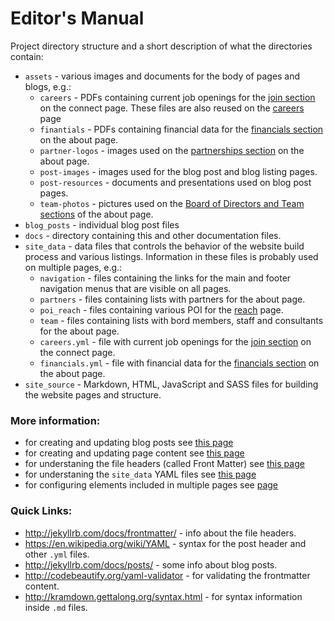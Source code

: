 
# Editor's Manual

 Project directory structure and a short description of what the directories contain:
* `assets` - various images and documents for the body of pages and blogs, e.g.:
  * `careers` - PDFs containing current job openings for the [join section](http://www.developmentgateway.org/connect/) on the connect page. These files are also reused on the [careers](http://www.developmentgateway.org/careers/) page
  * `finantials` - PDFs containing financial data for the [financials section](http://www.developmentgateway.org/about/#financials) on the about page.
  * `partner-logos` - images used on the [partnerships section](http://www.developmentgateway.org/about/#partnerships) on the about page.
  * `post-images` - images used for the blog post and blog listing pages.
  * `post-resources` - documents and presentations used on blog post pages.
  * `team-photos` - pictures used on the [Board of Directors and Team sections](http://www.developmentgateway.org/about/#board-of-directors) of the about page.
* `blog_posts` - individual blog post files
* `docs` - directory containing this and other documentation files.
* `site_data` - data files that controls the behavior of the website build process and various listings. Information in these files is probably used on multiple pages, e.g.:
  * `navigation` - files containing the links for the main and footer navigation menus that are visible on all pages.
  * `partners` - files containing lists with partners for the about page.
  * `poi_reach` - files containing various POI for the [reach](http://www.developmentgateway.org/reach/) page.
  * `team` - files containing lists with bord members, staff and consultants for the about page.
  * `careers.yml` - file with current job openings for the [join section](http://www.developmentgateway.org/connect/) on the connect page.
  * `financials.yml` - file with financial data for the [financials section](http://www.developmentgateway.org/about/#financials) on the about page.
* `site_source` - Markdown, HTML, JavaScript and SASS files for building the website pages and structure.


### More information:
* for creating and updating blog posts see [this page](pages/blog-posts.md)
* for creating and updating page content see [this page](pages/page-content.md)
* for understaning the file headers (called Front Matter) see [this page](other/front-matter.md)
* for understaning the `site_data` YAML files see [this page](other/understanding-yaml.md)
* for configuring elements included in multiple pages see [page](other/include.md)


### Quick Links:
* http://jekyllrb.com/docs/frontmatter/ - info about the file headers.
* https://en.wikipedia.org/wiki/YAML - syntax for the post header and other `.yml` files.
* http://jekyllrb.com/docs/posts/ - some info about blog posts.
* http://codebeautify.org/yaml-validator - for validating the frontmatter content.
* http://kramdown.gettalong.org/syntax.html - for syntax information inside `.md` files.

